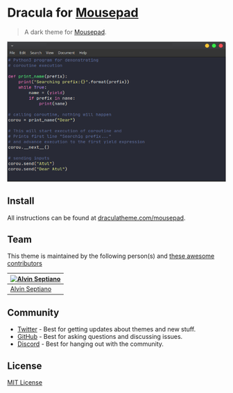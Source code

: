 # Dracula for [Mousepad](https://docs.xfce.org/apps/mousepad/start)

> A dark theme for [Mousepad](https://gitlab.xfce.org/apps/mousepad).

![Screenshot](./screenshot.png)

## Install

All instructions can be found at [draculatheme.com/mousepad](https://draculatheme.com/mousepad).

## Team

This theme is maintained by the following person(s) and [these awesome contributors](https://github.com/dracula/mousepad/graphs/contributors)

| [![Alvin Septiano](https://github.com/alvinseptiano.png?size=100)](https://github.com/alvinseptiano) |
| ---------------------------------------------------------------------------------------------------- |
| [Alvin Septiano](https://github.com/alvinseptiano)                                                   |

## Community

- [Twitter](https://twitter.com/draculatheme) - Best for getting updates about themes and new stuff.
- [GitHub](https://github.com/dracula/dracula-theme/discussions) - Best for asking questions and discussing issues.
- [Discord](https://draculatheme.com/discord-invite) - Best for hanging out with the community.

## License

[MIT License](./LICENSE)
